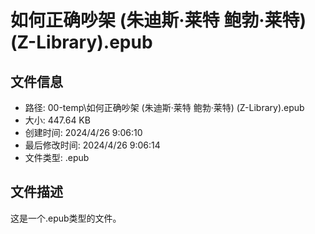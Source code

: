 ﻿# 如何正确吵架 (朱迪斯·莱特  鲍勃·莱特) (Z-Library).epub

## 文件信息
- 路径: 00-temp\如何正确吵架 (朱迪斯·莱特  鲍勃·莱特) (Z-Library).epub
- 大小: 447.64 KB
- 创建时间: 2024/4/26 9:06:10
- 最后修改时间: 2024/4/26 9:06:14
- 文件类型: .epub

## 文件描述
这是一个.epub类型的文件。

